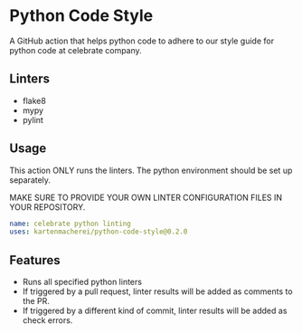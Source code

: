 # Python Code Style

A GitHub action that helps python code to adhere
to our style guide for python code at celebrate company.

## Linters

- flake8
- mypy
- pylint

## Usage

This action ONLY runs the linters.
The python environment should be set up separately.

MAKE SURE TO PROVIDE YOUR OWN LINTER CONFIGURATION FILES IN YOUR REPOSITORY.

```yaml
name: celebrate python linting
uses: kartenmacherei/python-code-style@0.2.0
```

## Features

- Runs all specified python linters
- If triggered by a pull request, linter results will be added as comments to the PR.
- If triggered by a different kind of commit, linter results will be added as check errors.
